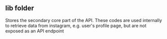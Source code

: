 ## lib folder
Stores the secondary core part of the API.
These codes are used internally to retrieve data from instagram, e.g. user's profile page, but are not exposed as an API endpoint